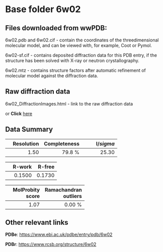 # Base folder 6w02

## Files downloaded from wwPDB:

6w02.pdb and 6w02.cif - contain the coordinates of the threedimensional molecular model, and can be viewed with, for example, Coot or Pymol.

6w02-sf.cif - contains deposited diffraction data for this PDB entry, if the structure has been solved with X-ray or neutron crystallography.

6w02.mtz - contains structure factors after automatic refinement of molecular model against the diffraction data.

## Raw diffraction data

6w02_DiffractionImages.html - link to the raw diffraction data 

or **Click** [here](https://doi.org/10.18430/m36w02) 

## Data Summary
|   | Resolution | Completeness| I/$sigma$ |
|---|-------------:|----------------:|--------------:|
|   |1.50|79.8  %|<img width=50/>25.30|

|   | **R-work**| **R-free**   
|---|-------------:|----------------:|           
||0.1500|0.1730|

|   |**MolProbity<br>score**| **Ramachandran<br>outliers** 
|---|-------------:|----------------:|
||1.07|0.00 %|

## Other relevant links 
**PDBe**:  https://www.ebi.ac.uk/pdbe/entry/pdb/6w02
 
**PDBr**: https://www.rcsb.org/structure/6w02 

